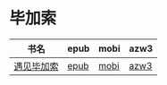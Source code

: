 # 毕加索

| 书名 | epub | mobi | azw3 |
| --- | --- | --- | --- |
| [遇见毕加索](http://ct.dalanmei.com/f/31084289-572114416-5acfbb) | [epub](http://ct.dalanmei.com/f/31084289-572114416-5acfbb) | [mobi](http://ct.dalanmei.com/f/31084289-571713480-cf6567) | [azw3](http://ct.dalanmei.com/f/31084289-572129424-e5d8a4) |
